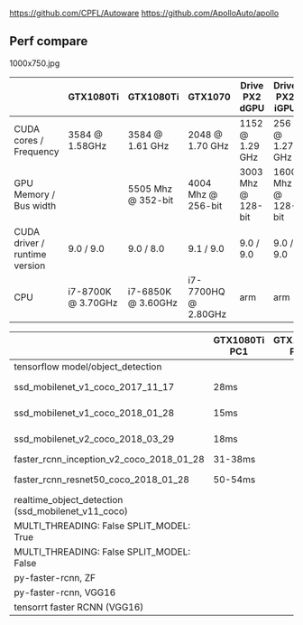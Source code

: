 https://github.com/CPFL/Autoware
https://github.com/ApolloAuto/apollo


## Perf compare


1000x750.jpg

| |  GTX1080Ti | GTX1080Ti | GTX1070 | Drive PX2 dGPU | Drive PX2 iGPU
|---|---|---|---|---|---|
| CUDA cores / Frequency | 3584 @ 1.58GHz | 3584 @ 1.61 GHz | 2048 @ 1.70 GHz  | 1152 @ 1.29 GHz | 256 @ 1.27 GHz |
| GPU Memory / Bus width | | 5505 Mhz @ 352-bit | 4004 Mhz @ 256-bit  | 3003 Mhz @ 128-bit  | 1600 Mhz @ 128-bit |
| CUDA driver / runtime version | 9.0 / 9.0 | 9.0 / 8.0  | 9.1 / 9.0 | 9.0 / 9.0 | 9.0 / 9.0 |
| CPU | i7-8700K @ 3.70GHz | i7-6850K @ 3.60GHz |  i7-7700HQ @ 2.80GHz | arm  | arm |




|   | GTX1080Ti PC1 | GTX1080Ti PC2 | GTX1070 Notebook | Drive PX2 |
|---|---|---|---|---|
| tensorflow model/object_detection |
| ssd_mobilenet_v1_coco_2017_11_17 | 28ms |   | 40-45ms  | 300-330ms  |
| ssd_mobilenet_v1_coco_2018_01_28 | 15ms |   | 19-24ms  | 120-150ms  |
| ssd_mobilenet_v2_coco_2018_03_29 | 18ms |   | 23-30ms  | 120-150ms  |
| faster_rcnn_inception_v2_coco_2018_01_28 | 31-38ms |   |   |   |
| faster_rcnn_resnet50_coco_2018_01_28 | 50-54ms |   | 83-90ms  | 313-337ms  |
| realtime_object_detection (ssd_mobilenet_v11_coco) |
| MULTI_THREADING: False   SPLIT_MODEL: True | | | 12ms | 44ms |
| MULTI_THREADING: False   SPLIT_MODEL: False | | | 22ms | 150ms |
| py-faster-rcnn, ZF | | | 42ms |  |
| py-faster-rcnn, VGG16 | | | 97ms |  |
| tensorrt faster RCNN (VGG16) | | | 90ms |  |



